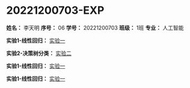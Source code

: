 # 20221200703-EXP
**姓名：** 李天明   **序号：** 06   **学号：** 20221200703    **班级：** 1班   **专业：** 人工智能

**实验1-线性回归：** [实验一](./Exp1)

**实验2-决策树分类：** [实验二](./Exp2)

**实验1-线性回归：** [实验一](./Exp1)

**实验1-线性回归：** [实验一](./Exp1)
